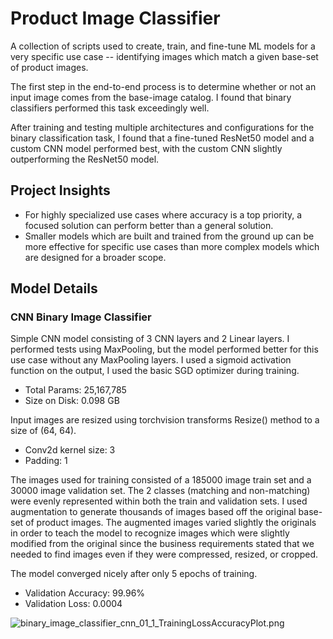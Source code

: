 # Product Image Classifier

A collection of scripts used to create, train, and fine-tune ML models for a very specific use case -- identifying 
images which match a given base-set of product images.  

The first step in the end-to-end process is to determine whether or not an input image comes from the base-image 
catalog.  I found that binary classifiers performed this task exceedingly well.

After training and testing multiple architectures and configurations for the binary classification task, I found that a 
fine-tuned ResNet50 model and a custom CNN model performed best, with the custom CNN slightly outperforming the ResNet50
model. 

## Project Insights

* For highly specialized use cases where accuracy is a top priority, a focused solution can perform better than a general
solution.  
* Smaller models which are built and trained from the ground up can be more effective for specific use cases than more 
complex models which are designed for a broader scope.  

## Model Details

### CNN Binary Image Classifier

Simple CNN model consisting of 3 CNN layers and 2 Linear layers.  I performed tests using MaxPooling, but the model 
performed better for this use case without any MaxPooling layers.  I used a sigmoid activation function on the output, 
I used the basic SGD optimizer during training.

* Total Params: 25,167,785
* Size on Disk: 0.098 GB

Input images are resized using torchvision transforms Resize() method to a size of (64, 64).

* Conv2d kernel size: 3
* Padding: 1

The images used for training consisted of a 185000 image train set and a 30000 image validation set.  The 2 classes
(matching and non-matching) were evenly represented within both the train and validation sets.  I used augmentation to 
generate thousands of images based off the original base-set of product images.  The augmented images varied slightly 
the originals in order to teach the model to recognize images which were slightly modified from the original since the 
business requirements stated that we needed to find images even if they were compressed, resized, or cropped.

The model converged nicely after only 5 epochs of training.  

* Validation Accuracy: 99.96%
* Validation Loss: 0.0004

![binary_image_classifier_cnn_01_1_TrainingLossAccuracyPlot.png](..%2Fproduct_image_classification%2Fadlife_known_models%2Fbinary_image_classifier_cnn_01_1_TrainingLossAccuracyPlot.png)


